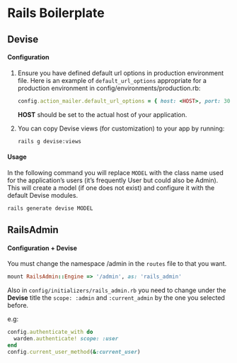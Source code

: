 # Rails Boilerplate

## Devise

#### Configuration
1. Ensure you have defined default url options in production environment file. Here
   is an example of `default_url_options` appropriate for a production environment
   in config/environments/production.rb:
   ```ruby
   config.action_mailer.default_url_options = { host: <HOST>, port: 3000 }
   ```

   **HOST** should be set to the actual host of your application.

2. You can copy Devise views (for customization) to your app by running:
   ```
   rails g devise:views
   ```

#### Usage
In the following command you will replace `MODEL` with the class name used for
the application’s users (it’s frequently User but could also be Admin). This
will create a model (if one does not exist) and configure it with the default
Devise modules.

```
rails generate devise MODEL
```

## RailsAdmin

#### Configuration + Devise
You must change the namespace /admin in the `routes` file to that you want.

```ruby
mount RailsAdmin::Engine => '/admin', as: 'rails_admin'
```

Also in `config/initializers/rails_admin.rb` you need to change under the
**Devise** title the `scope: :admin` and `:current_admin` by the one you
selected before.

e.g:
```ruby
config.authenticate_with do
  warden.authenticate! scope: :user
end
config.current_user_method(&:current_user)
```
